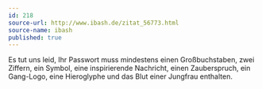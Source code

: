 ```yaml
---
id: 218
source-url: http://www.ibash.de/zitat_56773.html
source-name: ibash
published: true
---
```


<p>Es tut uns leid, Ihr Passwort muss mindestens einen Großbuchstaben, zwei Ziffern, ein Symbol, eine inspirierende Nachricht, einen Zauberspruch, ein Gang-Logo, eine Hieroglyphe und das Blut einer Jungfrau enthalten.</p>


